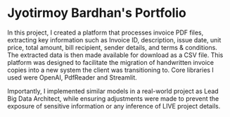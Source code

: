 # Jyotirmoy Bardhan's Portfolio

In this project, I created a platform that processes invoice PDF files, extracting key information such as Invoice ID, description, issue date, unit price, total amount, bill recipient, sender details, and terms & conditions. The extracted data is then made available for download as a CSV file. This platform was designed to facilitate the migration of handwritten invoice copies into a new system the client was transitioning to. Core libraries I used were OpenAI, PdfReader and Streamlit.

Importantly, I implemented similar models in a real-world project as Lead Big Data Architect, while ensuring adjustments were made to prevent the exposure of sensitive information or any inference of LIVE project details.